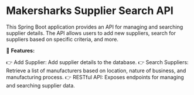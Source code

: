 # Makersharks Supplier Search API

This Spring Boot application provides an API for managing and searching supplier details. The API allows users to add new suppliers, search for suppliers based on specific criteria, and more.

🔋 **Features:**

👉 Add Supplier: Add supplier details to the database.
👉 Search Suppliers: Retrieve a list of manufacturers based on location, nature of business, and manufacturing process.
👉 RESTful API: Exposes endpoints for managing and searching supplier data.


